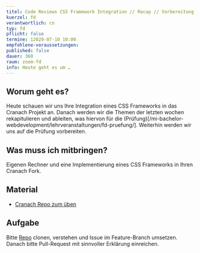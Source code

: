 ```yaml
---
titel: Code Reviews CSS Framework Integration // Recap // Vorbereitung Prüfung
kuerzel: fd
verantwortlich: cn
typ: fd
pflicht: false
termine: 12020-07-10 10:00
empfohlene-voraussetzungen: 
published: false
dauer: 360
raum: zoom-fd
info: Heute geht es um …
---
```


## Worum geht es?
Heute schauen wir uns Ihre Integration eines CSS Frameworks in das Cranach Projekt an. Danach werden wir die Themen der letzten wochen rekapitulieren und ableiten, was hiervon für die (Prüfung)[/mi-bachelor-webdevelopment/lehrveranstaltungen/fd-pruefung/]. Weiterhin werden wir uns auf die Prüfung vorbereiten.

## Was muss ich mitbringen?
Eigenen Rechner und eine Implementierung eines CSS Frameworks in Ihren Cranach Fork.

## Material
- [Cranach Repo zum üben](https://github.com/cnoss/mi-bachelor-cranach-fd-training)

## Aufgabe
Bitte [Repo](https://github.com/cnoss/mi-bachelor-cranach-fd-training) clonen, verstehen und Issue im Feature-Branch umsetzen. Danach bitte Pull-Request mit sinnvoller Erklärung einreichen.


